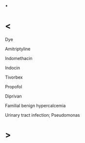 # .

# <

Dye

Amitriptyline

Indomethacin

Indocin

Tivorbex

Propofol

Diprivan

Familial benign hypercalcemia

Urinary tract infection; Pseudomonas

# >

